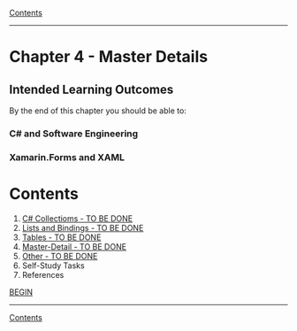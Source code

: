 [Contents](/docs/README.md)

----

# Chapter 4 - Master Details

## Intended Learning Outcomes
By the end of this chapter you should be able to:

### C# and Software Engineering

### Xamarin.Forms and XAML

# Contents
1. [C# Collectioms - TO BE DONE]()
1. [Lists and Bindings - TO BE DONE]()
1. [Tables - TO BE DONE]()
1. [Master-Detail - TO BE DONE]()
1. [Other - TO BE DONE]()
1. Self-Study Tasks
1. References

[BEGIN]()

----

[Contents](/docs/README.md)
